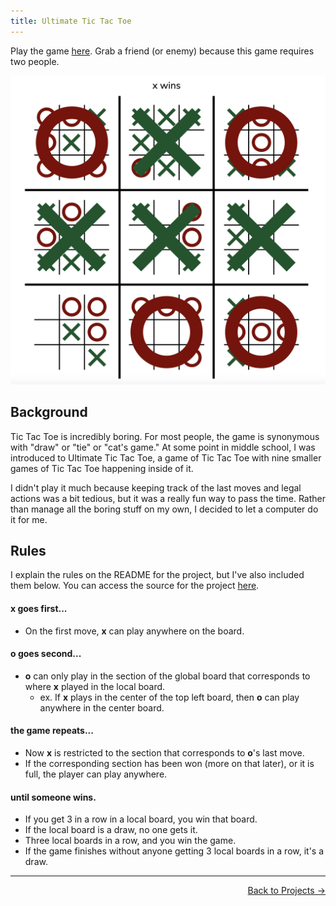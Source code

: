 ```yaml
---
title: Ultimate Tic Tac Toe
---
```


Play the game [here](https://ronikbhaskar.github.io/ultimate_tic_tac_toe). Grab a friend (or enemy) because this game requires two people.

<img src="misc_images/ultimate_tic_tac_toe_game.png" class="display-image" alt="A game of ultimate tic tac toe."> 

## Background

Tic Tac Toe is incredibly boring. For most people, the game is synonymous with "draw" or "tie" or "cat's game." At some point in middle school, I was introduced to Ultimate Tic Tac Toe, a game of Tic Tac Toe with nine smaller games of Tic Tac Toe happening inside of it. 

I didn't play it much because keeping track of the last moves and legal actions was a bit tedious, but it was a really fun way to pass the time. Rather than manage all the boring stuff on my own, I decided to let a computer do it for me.

## Rules

I explain the rules on the README for the project, but I've also included them below. You can access the source for the project [here](https://github.com/ronikbhaskar/ultimate_tic_tac_toe).

#### **x goes first...**

 - On the first move, **x** can play anywhere on the board.

#### **o goes second...**

 - **o** can only play in the section of the global board that corresponds to where **x** played in the local board.
   - ex. If **x** plays in the center of the top left board, then **o** can play anywhere in the center board.

#### **the game repeats...**

 - Now **x** is restricted to the section that corresponds to **o**'s last move.
 - If the corresponding section has been won (more on that later), or it is full, the player can play anywhere.

#### **until someone wins.**

 - If you get 3 in a row in a local board, you win that board.
 - If the local board is a draw, no one gets it.
 - Three local boards in a row, and you win the game.
 - If the game finishes without anyone getting 3 local boards in a row, it's a draw.

 ---

<p align="right"><a href="/projects/">Back to Projects →</a></p>
